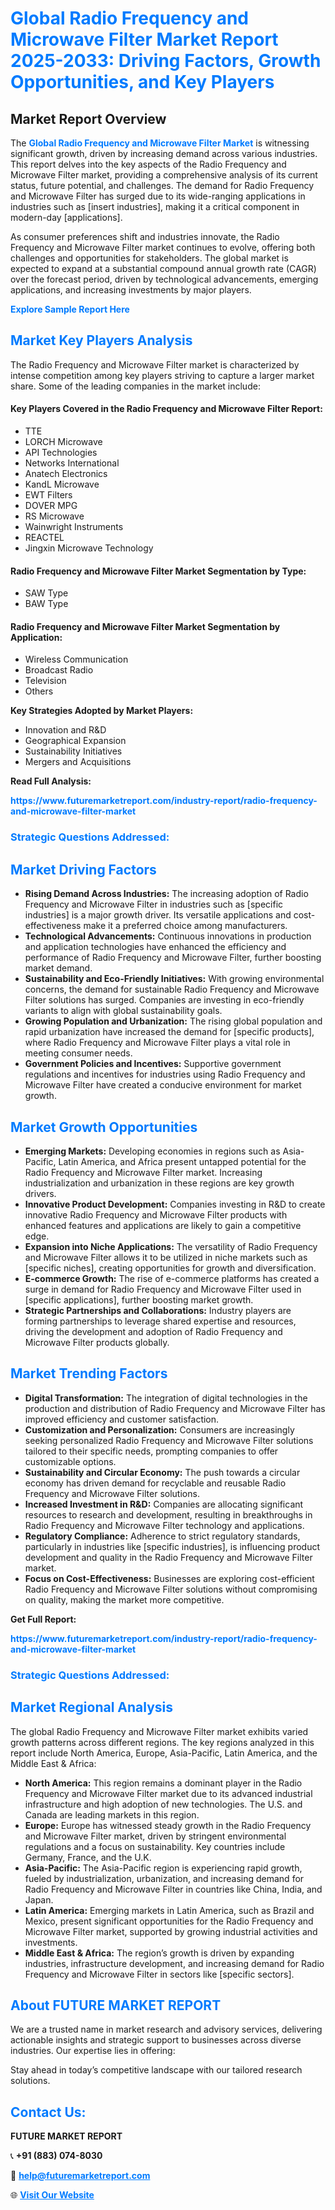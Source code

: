 <h1 style="color: #007BFF;">Global Radio Frequency and Microwave Filter Market Report 2025-2033: Driving Factors, Growth Opportunities, and Key Players</h1>

<section id="overview">
<h2>Market Report Overview</h2>
<p>The <a href="https://www.futuremarketreport.com/industry-report/radio-frequency-and-microwave-filter-market" style="color: #007BFF; text-decoration: none;"><strong>Global Radio Frequency and Microwave Filter Market</strong></a> is witnessing significant growth, driven by increasing demand across various industries. This report delves into the key aspects of the Radio Frequency and Microwave Filter market, providing a comprehensive analysis of its current status, future potential, and challenges. The demand for Radio Frequency and Microwave Filter has surged due to its wide-ranging applications in industries such as [insert industries], making it a critical component in modern-day [applications].</p>
<p>As consumer preferences shift and industries innovate, the Radio Frequency and Microwave Filter market continues to evolve, offering both challenges and opportunities for stakeholders. The global market is expected to expand at a substantial compound annual growth rate (CAGR) over the forecast period, driven by technological advancements, emerging applications, and increasing investments by major players.</p>
</section>

<section id="overview">
<p><a href="https://www.futuremarketreport.com/request-sample/reportId=82614" style="color: #007BFF; text-decoration: none;"><strong>Explore Sample Report Here</strong></a></p>
</section>

<section id="key-players">
<h2 style="color: #007BFF;">Market Key Players Analysis</h2>
<p>The Radio Frequency and Microwave Filter market is characterized by intense competition among key players striving to capture a larger market share. Some of the leading companies in the market include:</p>
<h4>Key Players Covered in the Radio Frequency and Microwave Filter Report:</h4>
<ul><li>TTE</li><li>LORCH Microwave</li><li>API Technologies</li><li>Networks International</li><li>Anatech Electronics</li><li>KandL Microwave</li><li>EWT Filters</li><li>DOVER MPG</li><li>RS Microwave</li><li>Wainwright Instruments</li><li>REACTEL</li><li>Jingxin Microwave Technology</li></ul>
<h4>Radio Frequency and Microwave Filter Market Segmentation by Type:</h4>
<ul><li>SAW Type</li><li>BAW Type</li></ul>

<h4>Radio Frequency and Microwave Filter Market Segmentation by Application:</h4>
<ul><li>Wireless Communication</li><li>Broadcast Radio</li><li>Television</li><li>Others</li></ul>
<p><strong>Key Strategies Adopted by Market Players:</strong></p>
<ul>
<li>Innovation and R&D</li>
<li>Geographical Expansion</li>
<li>Sustainability Initiatives</li>
<li>Mergers and Acquisitions</li>
</ul>
</section>

<section>
<p><strong>Read Full Analysis: </strong></p><a href="https://www.futuremarketreport.com/industry-report/radio-frequency-and-microwave-filter-market" style="color: #007BFF; text-decoration: none;"><strong>https://www.futuremarketreport.com/industry-report/radio-frequency-and-microwave-filter-market</strong></a>
<h3 style="color: #007BFF;">Strategic Questions Addressed:</h3>
</section>

<section id="driving-factors">
<h2 style="color: #007BFF;">Market Driving Factors</h2>
<ul>
<li><strong>Rising Demand Across Industries:</strong> The increasing adoption of Radio Frequency and Microwave Filter in industries such as [specific industries] is a major growth driver. Its versatile applications and cost-effectiveness make it a preferred choice among manufacturers.</li>
<li><strong>Technological Advancements:</strong> Continuous innovations in production and application technologies have enhanced the efficiency and performance of Radio Frequency and Microwave Filter, further boosting market demand.</li>
<li><strong>Sustainability and Eco-Friendly Initiatives:</strong> With growing environmental concerns, the demand for sustainable Radio Frequency and Microwave Filter solutions has surged. Companies are investing in eco-friendly variants to align with global sustainability goals.</li>
<li><strong>Growing Population and Urbanization:</strong> The rising global population and rapid urbanization have increased the demand for [specific products], where Radio Frequency and Microwave Filter plays a vital role in meeting consumer needs.</li>
<li><strong>Government Policies and Incentives:</strong> Supportive government regulations and incentives for industries using Radio Frequency and Microwave Filter have created a conducive environment for market growth.</li>
</ul>
</section>

<section id="growth-opportunities">
<h2 style="color: #007BFF;">Market Growth Opportunities</h2>
<ul>
<li><strong>Emerging Markets:</strong> Developing economies in regions such as Asia-Pacific, Latin America, and Africa present untapped potential for the Radio Frequency and Microwave Filter market. Increasing industrialization and urbanization in these regions are key growth drivers.</li>
<li><strong>Innovative Product Development:</strong> Companies investing in R&D to create innovative Radio Frequency and Microwave Filter products with enhanced features and applications are likely to gain a competitive edge.</li>
<li><strong>Expansion into Niche Applications:</strong> The versatility of Radio Frequency and Microwave Filter allows it to be utilized in niche markets such as [specific niches], creating opportunities for growth and diversification.</li>
<li><strong>E-commerce Growth:</strong> The rise of e-commerce platforms has created a surge in demand for Radio Frequency and Microwave Filter used in [specific applications], further boosting market growth.</li>
<li><strong>Strategic Partnerships and Collaborations:</strong> Industry players are forming partnerships to leverage shared expertise and resources, driving the development and adoption of Radio Frequency and Microwave Filter products globally.</li>
</ul>
</section>

<section id="trending-factors">
<h2 style="color: #007BFF;">Market Trending Factors</h2>
<ul>
<li><strong>Digital Transformation:</strong> The integration of digital technologies in the production and distribution of Radio Frequency and Microwave Filter has improved efficiency and customer satisfaction.</li>
<li><strong>Customization and Personalization:</strong> Consumers are increasingly seeking personalized Radio Frequency and Microwave Filter solutions tailored to their specific needs, prompting companies to offer customizable options.</li>
<li><strong>Sustainability and Circular Economy:</strong> The push towards a circular economy has driven demand for recyclable and reusable Radio Frequency and Microwave Filter solutions.</li>
<li><strong>Increased Investment in R&D:</strong> Companies are allocating significant resources to research and development, resulting in breakthroughs in Radio Frequency and Microwave Filter technology and applications.</li>
<li><strong>Regulatory Compliance:</strong> Adherence to strict regulatory standards, particularly in industries like [specific industries], is influencing product development and quality in the Radio Frequency and Microwave Filter market.</li>
<li><strong>Focus on Cost-Effectiveness:</strong> Businesses are exploring cost-efficient Radio Frequency and Microwave Filter solutions without compromising on quality, making the market more competitive.</li>
</ul>
</section>

<section>
<p><strong>Get Full Report: </strong></p><a href="https://www.futuremarketreport.com/industry-report/radio-frequency-and-microwave-filter-market" style="color: #007BFF; text-decoration: none;"><strong>https://www.futuremarketreport.com/industry-report/radio-frequency-and-microwave-filter-market</strong></a>
<h3 style="color: #007BFF;">Strategic Questions Addressed:</h3>
</section>


<section id="regional-analysis">
<h2 style="color: #007BFF;">Market Regional Analysis</h2>
<p>The global Radio Frequency and Microwave Filter market exhibits varied growth patterns across different regions. The key regions analyzed in this report include North America, Europe, Asia-Pacific, Latin America, and the Middle East & Africa:</p>
<ul>
<li><strong>North America:</strong> This region remains a dominant player in the Radio Frequency and Microwave Filter market due to its advanced industrial infrastructure and high adoption of new technologies. The U.S. and Canada are leading markets in this region.</li>
<li><strong>Europe:</strong> Europe has witnessed steady growth in the Radio Frequency and Microwave Filter market, driven by stringent environmental regulations and a focus on sustainability. Key countries include Germany, France, and the U.K.</li>
<li><strong>Asia-Pacific:</strong> The Asia-Pacific region is experiencing rapid growth, fueled by industrialization, urbanization, and increasing demand for Radio Frequency and Microwave Filter in countries like China, India, and Japan.</li>
<li><strong>Latin America:</strong> Emerging markets in Latin America, such as Brazil and Mexico, present significant opportunities for the Radio Frequency and Microwave Filter market, supported by growing industrial activities and investments.</li>
<li><strong>Middle East & Africa:</strong> The region’s growth is driven by expanding industries, infrastructure development, and increasing demand for Radio Frequency and Microwave Filter in sectors like [specific sectors].</li>
</ul>
</section>

<footer>
<h2 style="color: #007BFF;">About FUTURE MARKET REPORT</h2>
<p>We are a trusted name in market research and advisory services, delivering actionable insights and strategic support to businesses across diverse industries. Our expertise lies in offering:</p>

<p>Stay ahead in today’s competitive landscape with our tailored research solutions.</p>

<h2 style="color: #007BFF;">Contact Us:</h2>
<p><strong>FUTURE MARKET REPORT</strong></p>
<p>📞 <strong>+91 (883) 074-8030</strong></p>
<p>📧 <strong><a href="mailto:help@futuremarketreport.com" style="color: #007BFF;">help@futuremarketreport.com</a></strong></p>
<p>🌐 <strong><a href="https://www.futuremarketreport.com/" style="color: #007BFF;">Visit Our Website</a></strong></p>
</footer>